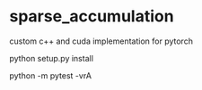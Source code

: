 # sparse_accumulation
custom c++ and cuda implementation for pytorch

python setup.py install

python -m pytest -vrA
